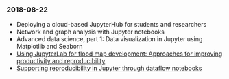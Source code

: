 ### 2018-08-22
* Deploying a cloud-based JupyterHub for students and researchers
* Network and graph analysis with Jupyter notebooks
* Advanced data science, part 1: Data visualization in Jupyter using Matplotlib and Seaborn
* [Using JupyterLab for flood map development: Approaches for improving productivity and reproducibility](https://conferences.oreilly.com/jupyter/jup-ny/public/schedule/detail/68295)
* [Supporting reproducibility in Jupyter through dataflow notebooks](https://conferences.oreilly.com/jupyter/jup-ny/public/schedule/detail/68448)
